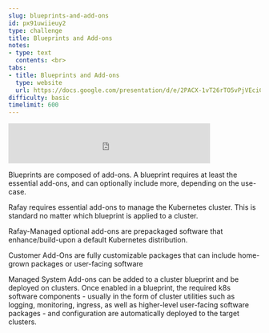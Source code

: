 ```yaml
---
slug: blueprints-and-add-ons
id: px91uwiieuy2
type: challenge
title: Blueprints and Add-ons
notes:
- type: text
  contents: <br>
tabs:
- title: Blueprints and Add-ons
  type: website
  url: https://docs.google.com/presentation/d/e/2PACX-1vT26rTO5vPjVEciCPUZUcXgq9WiKgJa313vzAeZzroxjNBcqjthiRmI6C9bBINvdg/embed?start=false&loop=false&delayms=3000
difficulty: basic
timelimit: 600
---
```


<iframe style="position: relative; height: 80px; width: 80%;" src="https://drive.google.com/file/d/1D-wFpHkBCC5jZPbSm4MRYY9GsM1eX7h1/preview" title="Mp3 player" frameborder="0" allow="accelerometer; autoplay; clipboard-write; encrypted-media; gyroscope; picture-in-picture" allowfullscreen></iframe>

Blueprints are composed of add-ons. A blueprint requires at least the essential add-ons, and can optionally include more, depending on the use-case.

Rafay requires essential add-ons to manage the Kubernetes cluster. This is standard no matter which blueprint is applied to a cluster.

Rafay-Managed optional add-ons are prepackaged software that enhance/build-upon a default Kubernetes distribution.

Customer Add-Ons are fully customizable packages that can include home-grown packages or user-facing software

Managed System Add-ons can be added to a cluster blueprint and be deployed on clusters. Once enabled in a blueprint, the required k8s software components - usually in the form of cluster utilities such as logging, monitoring, ingress, as well as higher-level user-facing software packages - and configuration are automatically deployed to the target clusters.
